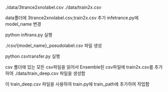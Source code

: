 
./data/3trance2xnolabel.csv
./data/train2x.csv

data폴더에 3trance2xnolabel.csv,train2x.csv 추가
infetrance.py에 model_name 변경

python inftrans.py 실행

./csv/{model_name}_pseudolabel.csv 파일 생성


python csvtransfer.py 실행

csv 폴더에 있는 모든 csv파일을 읽어서 Ensemble된 csv파일에 train2x.csv를 추가하여
./data/train_deep.csv 파일을 생성함

이 train_deep.csv 파일을 사용하여 train.py에 train_path에 추가하여 작업함

